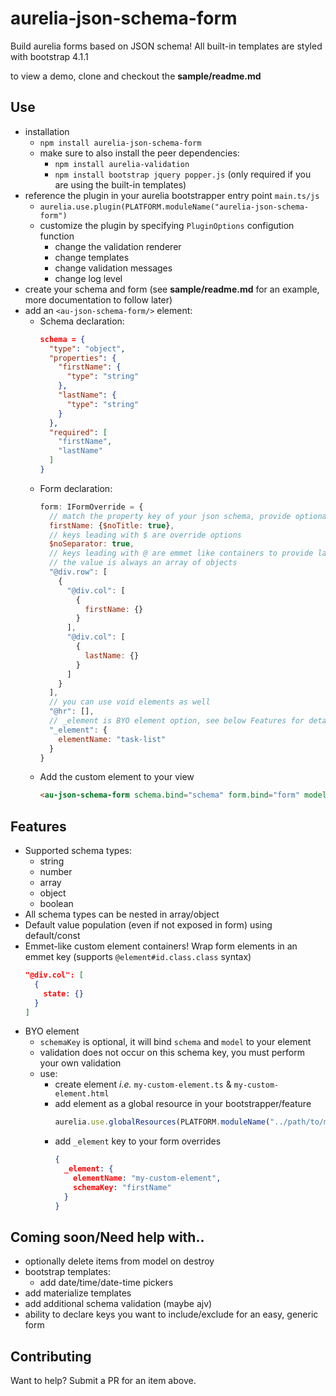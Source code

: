 # aurelia-json-schema-form

Build aurelia forms based on JSON schema! All built-in templates are styled with bootstrap 4.1.1

to view a demo, clone and checkout the **sample/readme.md**

## Use

- installation
  - `npm install aurelia-json-schema-form`
  - make sure to also install the peer dependencies: 
    - `npm install aurelia-validation`
    - `npm install bootstrap jquery popper.js` (only required if you are using the built-in templates)
- reference the plugin in your aurelia bootstrapper entry point `main.ts/js`
  - `aurelia.use.plugin(PLATFORM.moduleName("aurelia-json-schema-form")`
  - customize the plugin by specifying `PluginOptions` configution function
    - change the validation renderer
    - change templates
    - change validation messages
    - change log level
- create your schema and form (see **sample/readme.md** for an example, more documentation to follow later)
- add an `<au-json-schema-form/>` element:
  - Schema declaration:
    ```json
    schema = {
      "type": "object",
      "properties": {
        "firstName": {
          "type": "string"
        },
        "lastName": {
          "type": "string"
        }
      },
      "required": [
        "firstName",
        "lastName"
      ]
    }
    ```
  - Form declaration:
    ```javascript
    form: IFormOverride = {
      // match the property key of your json schema, provide optional nested properties/overrides
      firstName: {$noTitle: true},
      // keys leading with $ are override options
      $noSeparator: true,
      // keys leading with @ are emmet like containers to provide layouting, see below Features for details
      // the value is always an array of objects
      "@div.row": [
        {
          "@div.col": [
            {
              firstName: {}
            }
          ],
          "@div.col": [
            {
              lastName: {}
            }
          ]
        }
      ],
      // you can use void elements as well
      "@hr": [],
      // _element is BYO element option, see below Features for details
      "_element": {
        elementName: "task-list"
      }
    }
    ```
  - Add the custom element to your view
    ```html
    <au-json-schema-form schema.bind="schema" form.bind="form" model.two-way="model" options.bind="{validateOnRender: true}"></au-json-schema-form>
    ```

## Features

- Supported schema types:
  - string
  - number
  - array
  - object
  - boolean
- All schema types can be nested in array/object
- Default value population (even if not exposed in form) using default/const
- Emmet-like custom element containers! Wrap form elements in an emmet key (supports `@element#id.class.class` syntax)
  ```json
  "@div.col": [
    {
      state: {}
    }
  ]
  ```
- BYO element
  - `schemaKey` is optional, it will bind `schema` and `model` to your element
  - validation does not occur on this schema key, you must perform your own validation
  - use:
    - create element _i.e._ `my-custom-element.ts` & `my-custom-element.html`
    - add element as a global resource in your bootstrapper/feature 
      ```javascript
      aurelia.use.globalResources(PLATFORM.moduleName("../path/to/my-custom-element"))
      ```
    - add `_element` key to your form overrides
      ```json
      {
        _element: {
          elementName: "my-custom-element",
          schemaKey: "firstName"
        }
      }
      ```

## Coming soon/Need help with..

- optionally delete items from model on destroy
- bootstrap templates:
  - add date/time/date-time pickers
- add materialize templates
- add additional schema validation (maybe ajv)
- ability to declare keys you want to include/exclude for an easy, generic form

## Contributing

Want to help? Submit a PR for an item above.
